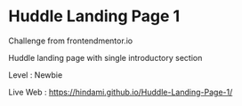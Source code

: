 # Huddle Landing Page 1

Challenge from frontendmentor.io

Huddle landing page with single introductory section

Level : Newbie

Live Web : https://hindami.github.io/Huddle-Landing-Page-1/
